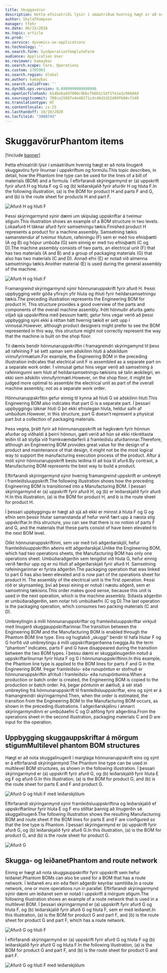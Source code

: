 ```yaml
---
title: Skuggavörur
description: Þetta efnisatriði lýsir í smáatriðum hvernig hægt er að nota línugerð skuggavöru fyrir línurnar í uppskriftum og formúlu í Dynamics 365 Supply Chain Management.
author: ShylaThompson
manager: tfehr
ms.date: 06/15/2018
ms.topic: article
ms.prod: ''
ms.service: dynamics-ax-applications
ms.technology: ''
ms.search.form: SysOperationTemplateForm
audience: Application User
ms.reviewer: kamaybac
ms.search.scope: Core, Operations
ms.custom: 1705903
ms.search.region: Global
ms.author: kamaybac
ms.search.validfrom: ''
ms.dyn365.ops.version: 8.0999999999999996
ms.openlocfilehash: b14bebadd7088c9bbcfb6b1c5df1fe1a3c98694d
ms.sourcegitcommit: 708ca25687a4e48271cdcd6d2d22d99fb94cf140
ms.translationtype: HT
ms.contentlocale: is-IS
ms.lasthandoff: 10/10/2020
ms.locfileid: "3980743"
---
```

# <a name="phantom-items"></a><span data-ttu-id="7c796-103">Skuggavörur</span><span class="sxs-lookup"><span data-stu-id="7c796-103">Phantom items</span></span>

[!include [banner](../includes/banner.md)]

<span data-ttu-id="7c796-104">Þetta efnisatriði lýsir í smáatriðum hvernig hægt er að nota línugerð skuggavöru fyrir línurnar í uppskriftum og formúlu.</span><span class="sxs-lookup"><span data-stu-id="7c796-104">This topic describes, in detail, how the Phantom line type can be used for the lines of a bill of materials (BOM) and a formula.</span></span> <span data-ttu-id="7c796-105">Í eftirfarandi skýringarmynd er (a) uppskrift fyrir afurð H og hluta F og G og (b) leiðarskjalið fyrir afurðir H og hluta F.</span><span class="sxs-lookup"><span data-stu-id="7c796-105">In the following illustration, (a) is the BOM for product H and parts F and G, and (b) is the route sheet for products H and part F.</span></span>

![Afurð H og hluti F](media/product-H-part-F.png)


<span data-ttu-id="7c796-107">Þessi skýringarmynd sýnir dæmi um skipulag uppskriftar á tveimur stigum.</span><span class="sxs-lookup"><span data-stu-id="7c796-107">This illustration shows an example of a BOM structure in two levels.</span></span> <span data-ttu-id="7c796-108">Lokaafurð H táknar afurð fyrir samsetningu tækis.</span><span class="sxs-lookup"><span data-stu-id="7c796-108">Finished product H represents a product for a machine assembly.</span></span> <span data-ttu-id="7c796-109">Samsetning tækis samanstendur af tveimur hlutum, rafeiningu (F) sem er með tvo efnisþætti (A og B) og hópur umbúða (G) sem einnig er með tvo efnisþætti (C og D).</span><span class="sxs-lookup"><span data-stu-id="7c796-109">The machine assembly consists of two parts, an electrical unit (F) that has two materials (A and B) and a group of packaging materials (G) that also has two materials (C and D).</span></span> <span data-ttu-id="7c796-110">Annað efni (E) er notað við almenna samsetningu tækis.</span><span class="sxs-lookup"><span data-stu-id="7c796-110">Another material (E) is used during the general assembly of the machine.</span></span>

![Afurð H og hluti F](media/product-H-part-B.png)

<span data-ttu-id="7c796-112">Framangreind skýringarmynd sýnir hönnunaruppskrift fyrir afurð H. Þessi uppbygging veitir góða yfirsýn yfir hluta og íhluti fyrir heildarsamsetningu tækis.</span><span class="sxs-lookup"><span data-stu-id="7c796-112">The preceding illustration represents the Engineering BOM for product H. This structure provides a good overview of the parts and components of the overall machine assembly.</span></span> <span data-ttu-id="7c796-113">Þótt hönnuðir afurða gætu viljað sjá uppskriftina með þessum hætti, getur hins vegar verið að þessi uppbygging sýni ekki á réttan hátt hvernig tækið er sett upp í vinnusal.</span><span class="sxs-lookup"><span data-stu-id="7c796-113">However, although product designers might prefer to see the BOM represented in this way, this structure might not correctly represent the way that the machine is built on the shop floor.</span></span> 

<span data-ttu-id="7c796-114">Til dæmis bendir hönnunaruppskriftin í framagreindri skýringamynd til þess að rafeining F sé sett saman sem aðskilinn hluti á aðskildum vinnufyrirmælum.</span><span class="sxs-lookup"><span data-stu-id="7c796-114">For example, the Engineering BOM in the preceding illustration indicates that electrical unit F is assembled as a separate part on a separate work order.</span></span> <span data-ttu-id="7c796-115">Í vinnusal getur hins vegar verið að samsetning á rafeiningunni sem hluti af heildarsamsetningu tækisins sé talin æskilegri, en ekki sem aðskilin vinnufyrirmæli.</span><span class="sxs-lookup"><span data-stu-id="7c796-115">However, on the shop floor, it might be judged more optimal to assemble the electrical unit as part of the overall machine assembly, not as a separate work order.</span></span>

<span data-ttu-id="7c796-116">Hönnunaruppskrfitin gefur einnig til kynna að hluti G sé aðskilinn hluti.</span><span class="sxs-lookup"><span data-stu-id="7c796-116">This Engineering BOM also indicates that part G is a separate part.</span></span> <span data-ttu-id="7c796-117">Í þessari uppbyggingu táknar hluti G þó ekki efnislegan hluta, heldur safn af umbúðum.</span><span class="sxs-lookup"><span data-stu-id="7c796-117">However, in this structure, part G doesn’t represent a physical part but a collection of packaging materials.</span></span> 

<span data-ttu-id="7c796-118">Þess vegna, þrátt fyrir að hönnunaruppskrift sé hagkvæm fyrir hönnun afurðar og viðhaldi á þeirri hönnun, gæti verið að hún sé ekki rökréttasta leiðin til að styðja við framkvæmdarferli á framleiðslu afurðarinnar.</span><span class="sxs-lookup"><span data-stu-id="7c796-118">Therefore, although an Engineering BOM provides great value for the design of a product and maintenance of that design, it might not be the most logical way to support the manufacturing execution process of the product.</span></span> <span data-ttu-id="7c796-119">Aftur á móti sýnir hönnunaruppskrift bestu leiðina til að búa til afurð.</span><span class="sxs-lookup"><span data-stu-id="7c796-119">By contrast, a Manufacturing BOM represents the best way to build a product.</span></span>

<span data-ttu-id="7c796-120">Eftirfarandi skýringarmynd sýnir hvernig framangreind uppskrift er umbreytt í framleiðsluuppskrift.</span><span class="sxs-lookup"><span data-stu-id="7c796-120">The following illustration shows how the preceding Engineering BOM is transitioned into a Manufacturing BOM.</span></span> <span data-ttu-id="7c796-121">Í þessari skýringarmynd er (a) uppskrift fyrir afurð H, og (b) er leiðarskjalið fyrir afurð H.</span><span class="sxs-lookup"><span data-stu-id="7c796-121">In this illustration, (a) is the BOM for product H, and b is the route sheet for product H.</span></span>

<span data-ttu-id="7c796-122">Í þessari uppbyggingu er hægt að sjá að ekki er minnst á hluta F og G og efnin sem þessir hlutar samanstanda af hefur verið fært upp á næsta stig uppskriftar.</span><span class="sxs-lookup"><span data-stu-id="7c796-122">In this structure, you can see that there is no notion of parts F and G, and the materials that these parts consist of have been elevated to the next BOM level.</span></span> 

<span data-ttu-id="7c796-123">Ólíkt hönnunaruppskriftinni, sem var með tvö aðgerðarskjöl, hefur framleiðsluuppskriftin aðeins eitt aðgerðarskjal.</span><span class="sxs-lookup"><span data-stu-id="7c796-123">Unlike the Engineering BOM, which had two operations sheets, the Manufacturing BOM has only one operations sheet.</span></span> <span data-ttu-id="7c796-124">Umbúðaraðgerðin sem tengdist við hluta G, hefur einnig verið færður upp og er nú hluti af aðgerðarskjali fyrir afurð H. Samsetning rafeiningarinnar er fyrsta aðgerðin.</span><span class="sxs-lookup"><span data-stu-id="7c796-124">The packaging operation that was linked to part G has also been elevated and is now part of the operations sheet for product H. The assembly of the electrical unit is the first operation.</span></span> <span data-ttu-id="7c796-125">Þessi röð er skynsamleg, því að þessi eining er notuð í næstu aðgerð, sem er samsetning tækisins.</span><span class="sxs-lookup"><span data-stu-id="7c796-125">This order makes good sense, because this unit is used in the next operation, which is the machine assembly.</span></span> <span data-ttu-id="7c796-126">Síðasta aðgerðin er umbúðaraðgerðin, sem notar tvö umbúðaefni (C og D).</span><span class="sxs-lookup"><span data-stu-id="7c796-126">The last operation is the packaging operation, which consumes two packing materials (C and D).</span></span>

<span data-ttu-id="7c796-127">Umbreytingin á milli hönnunaruppskriftar og framleiðsluuppskriftar virkjuð með línugerð skuggauppskriftarinnar.</span><span class="sxs-lookup"><span data-stu-id="7c796-127">The transition between the Engineering BOM and the Manufacturing BOM is enabled through the Phantom BOM line type.</span></span> <span data-ttu-id="7c796-128">Eins og hugtakið „skuggi“ bendir til hafa hlutar F og G horfið við umbreytingu á milli uppskriftargerðanna tveggja.</span><span class="sxs-lookup"><span data-stu-id="7c796-128">As the term “phantom” indicates, parts F and G have disappeared during the transition between the two BOM types.</span></span> <span data-ttu-id="7c796-129">Í þessu dæmi er skuggalínugerðin notuð á uppskriftarlínurnar fyrir hluta F og G í hönnunaruppskriftinni.</span><span class="sxs-lookup"><span data-stu-id="7c796-129">In this example, the Phantom line type is applied to the BOM lines for parts F and G in the Engineering BOM.</span></span> <span data-ttu-id="7c796-130">Þegar framleiðslu- eða runupöntun er stofnuð er hönnunaruppskriftin afrituð í framleiðslu- eða runupöntunina.</span><span class="sxs-lookup"><span data-stu-id="7c796-130">When a production or batch order is created, the Engineering BOM is copied to the production or batch order.</span></span> <span data-ttu-id="7c796-131">Þá, þegar pöntunin er áætluð, á sér stað umbreyting frá hönnunaruppskrift til framleiðsluuppskriftar, eins og sýnt er á framangreindri skýringarmynd.</span><span class="sxs-lookup"><span data-stu-id="7c796-131">Then, when the order is estimated, the transition from the Engineering BOM to the Manufacturing BOM occurs, as shown in the preceding illustrations.</span></span> <span data-ttu-id="7c796-132">Í aðgerðarskjalinu í annarri skýringarmyndinni er umbúðaefni C og D aðföng fyrir aðgerðina.</span><span class="sxs-lookup"><span data-stu-id="7c796-132">From the operations sheet in the second illustration, packaging materials C and D are input for the operation.</span></span> 

## <a name="multilevel-phantom-bom-structures"></a><span data-ttu-id="7c796-133">Uppbygging skuggauppskriftar á mörgum stigum</span><span class="sxs-lookup"><span data-stu-id="7c796-133">Multilevel phantom BOM structures</span></span>
<span data-ttu-id="7c796-134">Hægt er að nota skuggalínugerð í marglaga hönnunaruppskrift eins og sýnt er á eftirfarandi skýringarmynd.</span><span class="sxs-lookup"><span data-stu-id="7c796-134">The Phantom line type can be used in multilevel BOM structures, as shown in the following illustration.</span></span> <span data-ttu-id="7c796-135">Í þessari skýringarmynd er (a) uppskrift fyrir afurð G, og (b) leiðarskjalið fyrir hluta E og F og afurð G.</span><span class="sxs-lookup"><span data-stu-id="7c796-135">In this illustration, (a) is the BOM for product G, and (b) is the route sheet for parts E and F and product G.</span></span> 

![Afurð G og hluti F með leiðarskjölum](media/product-G-route-sheet-G.png)


<span data-ttu-id="7c796-137">Eftirfarandi skýringarmynd sýnir framleiðsluuppskriftina og leiðarskjalið ef uppskriftarlínur fyrir hluta E og F eru stilltar þannig að línugerðin sé skuggalínugerð.</span><span class="sxs-lookup"><span data-stu-id="7c796-137">The following illustration shows the resulting Manufacturing BOM and route sheet if the BOM lines for parts E and F are configured so that the line type is Phantom.</span></span> <span data-ttu-id="7c796-138">Í þessari skýringarmynd er (a) uppskrift fyrir afurð G, og (b) leiðarskjalið fyrir afurð G.</span><span class="sxs-lookup"><span data-stu-id="7c796-138">In this illustration, (a) is the BOM for product G, and (b) is the route sheet for product G.</span></span>

![Afurð G](media/product-G.png)


## <a name="phantom-and-route-network"></a><span data-ttu-id="7c796-140">Skugga- og leiðanet</span><span class="sxs-lookup"><span data-stu-id="7c796-140">Phantom and route network</span></span>
<span data-ttu-id="7c796-141">Einnig er hægt að nota skuggauppskriftir fyrir uppskrift sem hefur leiðanet.</span><span class="sxs-lookup"><span data-stu-id="7c796-141">Phantom BOMs can also be used for a BOM that has a route network.</span></span> <span data-ttu-id="7c796-142">Í leiðaneti eru ein eða fleiri aðgerðir keyrðar samhliða.</span><span class="sxs-lookup"><span data-stu-id="7c796-142">In a route network, one or more operations run in parallel.</span></span> <span data-ttu-id="7c796-143">Eftirfarandi skýringarmynd sýnir dæmi um leiðanet sem er notað í uppskrift á mörgum stigum.</span><span class="sxs-lookup"><span data-stu-id="7c796-143">The following illustration shows an example of a route network that is used in a multilevel BOM.</span></span> <span data-ttu-id="7c796-144">Í þessari skýringarmynd er (a) uppskrift fyrir afurð G og hluta F, og (b) leiðarskjalið fyrir afurð G og hluta F, sem er með leiðanet.</span><span class="sxs-lookup"><span data-stu-id="7c796-144">In this illustration, (a) is the BOM for product G and part F, and (b) is the route sheet for product G and part F, which has a route network.</span></span>

![Afurð G og hluti F](media/product-G-part-F.png)


<span data-ttu-id="7c796-146">Í eftirfarandi skýringarmynd er (a) uppskrift fyrir afurð G og hluta F og (b) leiðarskjalið fyrir afurð G og hluta F.</span><span class="sxs-lookup"><span data-stu-id="7c796-146">In the following illustration, (a) is the BOM for product G and part F, and (b) is the route sheet for product G and part F.</span></span>

![Afurð G og hluti F með leiðarskjölum](media/product-G-part-F-with-route-sheet.png)
